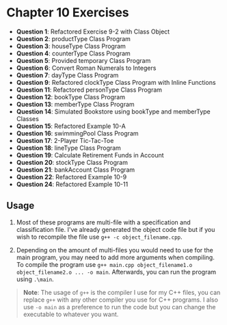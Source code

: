 # Chapter 10 Exercises

- **Question 1**: Refactored Exercise 9-2 with Class Object
- **Question 2**: productType Class Program
- **Question 3**: houseType Class Program
- **Question 4**: counterType Class Program
- **Question 5**: Provided temporary Class Program
- **Question 6**: Convert Roman Numerals to Integers
- **Question 7**: dayType Class Program
- **Question 9**: Refactored clockType Class Program with Inline Functions
- **Question 11**: Refactored personType Class Program
- **Question 12**: bookType Class Program
- **Question 13**: memberType Class Program
- **Question 14**: Simulated Bookstore using bookType and memberType Classes
- **Question 15**: Refactored Example 10-A
- **Question 16**: swimmingPool Class Program
- **Question 17**: 2-Player Tic-Tac-Toe
- **Question 18**: lineType Class Program
- **Question 19**: Calculate Retirement Funds in Account
- **Question 20**: stockType Class Program
- **Question 21**: bankAccount Class Program
- **Question 22**: Refactored Example 10-9
- **Question 24**: Refactored Example 10-11

## Usage

1. Most of these programs are multi-file with a specification and classification file. I've already generated the object code file but if you wish to recompile the file use `g++ -c object_filename.cpp`.

2. Depending on the amount of multi-files you would need to use for the main program, you may need to add more arguments when compiling. To compile the program use `g++ main.cpp object_filename1.o object_filename2.o ... -o main`. Afterwards, you can run the program using `.\main`.

> **Note**: The usage of `g++` is the compiler I use for my C++ files, you can replace `g++` with any other compiler you use for C++ programs.
> I also use `-o main` as a preference to run the code but you can change the executable to whatever you want.
